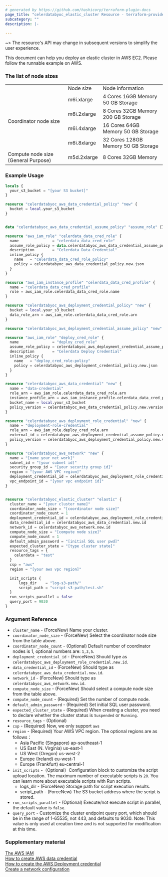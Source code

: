 ```yaml
---
# generated by https://github.com/hashicorp/terraform-plugin-docs
page_title: "celerdatabyoc_elastic_cluster Resource - terraform-provider-celerdatabyoc"
subcategory: ""
description: |-
  
---
```


~> The resource's API may change in subsequent versions to simplify the user experience.

This document can help you deploy an elastic cluster in AWS EC2. Please follow the runnable example on AWS.

### The list of node sizes
<table>
 <tbody>
  <tr>
   <td rowspan="2"></td>
   <td rowspan="2">Node size</td>
   <td rowspan="2">Node information</td>
  </tr>
  <tr height="17.55" style="height:17.55pt;">
  </tr>
  <tr>
   <td rowspan="7">Coordinator node size</td>
  </tr>
  <tr>
  </tr>
  <tr>
   <td>m6i.xlarge</td>
   <td>4 Cores 16GB Memory 50 GB Storage</td>
  </tr>
  <tr>
   <td>m6i.2xlarge</td>
   <td>8 Cores 32GB Memory 200 GB Storage</td>
  </tr>
  <tr>
   <td>m6i.4xlarge</td>
   <td>16 Cores 64GB Memory 50 GB Storage</td>
  </tr>
  <tr>
   <td>m6i.8xlarge</td>
   <td>32 Cores 128GB Memory 50 GB Storage</td>
  </tr>
  <tr>
  </tr>
  <tr>
   <td rowspan="7">Compute node size (General Purpose)</td>
   <td>m5d.2xlarge</td>
   <td>8 Cores 32GB Memory</td>
  </tr>
 </tbody>
</table>

### Example Usage

```terraform
locals {
  your_s3_bucket = "[your S3 bucket]" 
}

resource "celerdatabyoc_aws_data_credential_policy" "new" {
  bucket = local.your_s3_bucket
}


data "celerdatabyoc_aws_data_credential_assume_policy" "assume_role" {}

resource "aws_iam_role" "celerdata_data_cred_role" {
  name               = "celerdata_data_cred_role"
  assume_role_policy = data.celerdatabyoc_aws_data_credential_assume_policy.assume_role.json
  description        = "Celerdata Data Credential"
  inline_policy {
    name   = "celerdata_data_cred_role_policy"
    policy = celerdatabyoc_aws_data_credential_policy.new.json
  }
}

resource "aws_iam_instance_profile" "celerdata_data_cred_profile" {
  name = "celerdata_data_cred_profile"
  role = aws_iam_role.celerdata_data_cred_role.name
}

resource "celerdatabyoc_aws_deployment_credential_policy" "new" {
  bucket = local.your_s3_bucket
  data_role_arn = aws_iam_role.celerdata_data_cred_role.arn
}

resource "celerdatabyoc_aws_deployment_credential_assume_policy" "new" {}

resource "aws_iam_role" "deploy_cred_role" {
  name               = "deploy_cred_role"
  assume_role_policy = celerdatabyoc_aws_deployment_credential_assume_policy.new.json
  description        = "Celerdata Deploy Credential"
  inline_policy {
    name   = "deploy_cred_role-policy"
    policy = celerdatabyoc_aws_deployment_credential_policy.new.json
  }
}

resource "celerdatabyoc_aws_data_credential" "new" {
  name = "data-credential"
  role_arn = aws_iam_role.celerdata_data_cred_role.arn
  instance_profile_arn = aws_iam_instance_profile.celerdata_data_cred_profile.arn
  bucket_name = local.your_s3_bucket
  policy_version = celerdatabyoc_aws_data_credential_policy.new.version
}

resource "celerdatabyoc_aws_deployment_role_credential" "new" {
  name = "deployment-role-credential"
  role_arn = aws_iam_role.deploy_cred_role.arn
  external_id = celerdatabyoc_aws_deployment_credential_assume_policy.new.external_id
  policy_version = celerdatabyoc_aws_deployment_credential_policy.new.version
}

resource "celerdatabyoc_aws_network" "new" {
  name = "[name your net work]"
  subnet_id = "[your subnet id]"
  security_group_id = "[your security group id]"
  region = "[your AWS VPC region]"
  deployment_credential_id = celerdatabyoc_aws_deployment_role_credential.new.id
  vpc_endpoint_id = "[your vpc endpoint id]"
}


resource "celerdatabyoc_elastic_cluster" "elastic" {
  cluster_name = "[your cluster name]"
  coordinator_node_size = "[coordinator node size]"
  coordinator_node_count = 1
  deployment_credential_id = celerdatabyoc_aws_deployment_role_credential.new.id
  data_credential_id = celerdatabyoc_aws_data_credential.new.id
  network_id = celerdatabyoc_aws_network.new.id
  compute_node_size = "[compute node size]"
  compute_node_count = 1
  default_admin_password = "[initial SQL user pwd]"
  expected_cluster_state = "[type cluster state]"
  resource_tags = {
    celerdata = "test"
  }
  csp = "aws"
  region = "[your aws vpc region]"

  init_scripts {
      logs_dir    = "log-s3-path/"
      script_path = "script-s3-path/test.sh" 
  }
  run_scripts_parallel = false
  query_port = 9030
}
```

### Argument Reference

 * `cluster_name` - (ForceNew) Name your cluster.
 * `coordinator_node_size` - (ForceNew) Select the coordinator node size from the table above.
 * `coordinator_node_count` - (Optional) Default number of coordinator nodes is 1, optional numbers are: `1,3,5`.
 * `deployment_credential_id` - (ForceNew) Should type as `celerdatabyoc_aws_deployment_role_credential.new.id`.
 * `data_credential_id` - (ForceNew) Should type as `celerdatabyoc_aws_data_credential.new.id`.
 * `network_id` - (ForceNew) Should type as `celerdatabyoc_aws_network.new.id`.
 * `compute_node_size` - (ForceNew) Should select a compute node size from the table above.
 * `compute_node_count` - (Required) Set the number of compute node.
 * `default_admin_password` - (Required) Set initial SQL user password.
 * `expected_cluster_state` - (Required) When creating a cluster, you need to declare whether the cluster status is `Suspended` or `Running`.
 * `resource_tags` - (Optional)
 * `csp` - (Required) Now, we only support `aws`
 * `region` - (Required) Your AWS VPC region. The optional regions are as follows：
    - Asia Pacific (Singapore) ap-southeast-1
    - US East (N. Virginia) us-east-1
    - US West (Oregon) us-west-2
    - Europe (Ireland) eu-west-1
    - Europe (Frankfurt) eu-central-1
 * `init_scripts` -（Optional）Configuration block to customize the script upload location. The maximum number of executable scripts is `20`. You can learn more about executable scripts with Run scripts.
    - logs_dir - (ForceNew) Storage path for script execution results.
    - script_path - (ForceNew) The S3 bucket address where the script is stored.
 * `run_scripts_parallel` - (Optional) Execute/not execute script in parallel, the default value is `false`.
 * `query_port` - Customize the cluster endpoint query port, which should be in the range of 1-65535, not 443, and defaults to 9030. Note: This value is only used at creation time and is not supported for modification at this time.
### Supplementary material

[The AWS IAM](https://us-east-1.console.aws.amazon.com/iamv2/home?region=us-east-1#/policies)<br />
[How to create AWS data credential](https://docs-sandbox.celerdata.com/en-us/main/cloud_settings/manage_storage_configurations)<br />
[How to create the AWS Deployment credential](https://docs-sandbox.celerdata.com/en-us/main/cloud_settings/manage_credentials)<br />
[Create a network configuration](https://docs-sandbox.celerdata.com/en-us/main/cloud_settings/manage_network_configurations)
